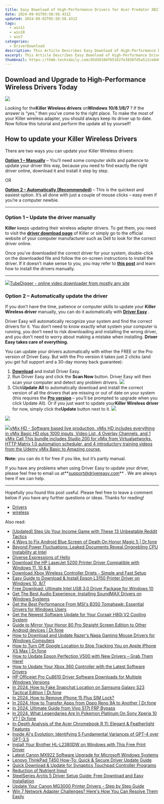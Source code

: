 ```yaml
---
title: Easy Download of High-Performance Drivers for Acer Predator XB271 Ultra HD Monitor
date: 2024-09-01T05:50:58.431Z
updated: 2024-09-02T05:50:58.431Z
tags:
  - win11
  - win10
  - win7
categories:
  - DriverDownload
description: This Article Describes Easy Download of High-Performance Drivers for Acer Predator XB271 Ultra HD Monitor
excerpt: This Article Describes Easy Download of High-Performance Drivers for Acer Predator XB271 Ultra HD Monitor
thumbnail: https://thmb.techidaily.com/d5d5810dfb5162fe3838fd5a512ce840bf5c9c8c52397ab8a1f2ef651a47611e.jpg
---
```


## Download and Upgrade to High-Performance Wireless Drivers Today

![](https://images.drivereasy.com/wp-content/uploads/2019/06/image-436-1024x496.png)

 Looking for the**Killer Wireless drivers** on**Windows** **10/8.1/8/7** ? If the answer is “yes,” then you’ve come to the right place. To make the most of your Killer wireless adapter, you should always keep its driver up to date. Now follow this tutorial and perform the update all by yourself!

## How to update your Killer Wireless Drivers

There are two ways you can update your Killer Wireless drivers:

**[Option 1 – Manually](https://tools.techidaily.com/drivereasy/download/)**  – You’ll need some computer skills and patience to update your driver this way, because you need to find exactly the right driver online, download it and install it step by step.  

 OR  

**[Option 2 – Automatically (Recommended)](https://www.drivereasy.com/knowledge/solved-killer-wireless-drivers-download/#option2) [](https://tools.techidaily.com/drivereasy/download/)**  – This is the quickest and easiest option. It’s all done with just a couple of mouse clicks – easy even if you’re a computer newbie.

---

### Option 1 – Update the driver manually

**Killer** keeps updating their wireless adapter drivers. To get them, you need to visit the **[driver download page](https://support.killernetworking.com/knowledge-base/installing-drivers-using-device-manager/)**  of Killer or simply go to the official website of your computer manufacturer such as Dell to look for the correct driver online.

 Once you’ve downloaded the correct driver for your system, double-click on the downloaded file and follow the on-screen instructions to install the driver. If it doesn’t make sense to you, you may refer to **[this post](https://tools.techidaily.com/drivereasy/download/)**  and learn how to install the drivers manually.

---

<!-- affiliate ads begin -->
<a href="https://secure.2checkout.com/order/checkout.php?PRODS=4572700&QTY=1&AFFILIATE=108875&CART=1"><img src="	https://www.tubedigger.com/wp-content/uploads/2020/08/tubedigger-software-new.png" border="0">TubeDigger - online video downloader from mostly any site</a>
<!-- affiliate ads end -->
### Option 2 – Automatically update the driver

 If you don’t have the time, patience or computer skills to update your **Killer Wireless driver** manually, you can do it automatically with **[Driver Easy](https://tools.techidaily.com/drivereasy/download/)**  .

 Driver Easy will automatically recognize your system and find the correct drivers for it. You don’t need to know exactly what system your computer is running, you don’t need to risk downloading and installing the wrong driver, and you don’t need to worry about making a mistake when installing. **Driver Easy takes care of everything.**

 You can update your drivers automatically with either the FREE or the Pro version of Driver Easy. But with the Pro version it takes just 2 clicks (and you get full support and a 30-day money back guarantee):

1. **[Download](https://tools.techidaily.com/drivereasy/download/)**  and install Driver Easy.
2. Run Driver Easy and click the **Scan Now** button. Driver Easy will then scan your computer and detect any problem drivers. ![](https://images.drivereasy.com/wp-content/uploads/2019/06/image-420.png)
3. Click**Update All** to automatically download and install the correct version of all the drivers that are missing or out of date on your system (this requires the **[Pro version](https://tools.techidaily.com/drivereasy/download/)**  – you’ll be prompted to upgrade when you click Update All). Or if you just want to update your**Killer Wireless driver** for now, simply click the**Update**  button next to it. ![](https://images.drivereasy.com/wp-content/uploads/2019/06/image-418.png)
<!-- affiliate ads begin -->
<a href="https://store.absolute.com/order/checkout.php?PRODS=4601998&QTY=1&AFFILIATE=108875&CART=1"><img src="https://secure.avangate.com/images/merchant/ef70e26a0b5da778eda3f48014d087cd/728x90_larger-shield.jpg" border="0"></a>
<!-- affiliate ads end -->

<!-- affiliate ads begin -->
<a href="https://secure.2checkout.com/order/checkout.php?PRODS=4718730&QTY=1&AFFILIATE=108875&CART=1"> <img src="https://secure.avangate.com/images/merchant/ce9a6fb2becc2d235e62b125e9260102/products/copy_vMixCallScreenshot1-large.jpg" border="0">vMix HD - Software based live production. vMix HD includes everything in vMix Basic HD plus 1000 inputs, Video List, 4 Overlay Channels, and 1 vMix Call 
This bundle includes Studio 200 for vMix from Virtualsetworks, HTTP Matrix 1.0 automation scheduler, and 4 introductory training videos from the Udemy vMix Basic to Amazing course. </a>
<!-- affiliate ads end -->
**Note:** you can do it for free if you like, but it’s partly manual.

 If you have any problems when using Driver Easy to update your driver, please feel free to email us at**<support@drivereasy.com>** . We are always here if we can help.

---

 Hopefully you found this post useful. Please feel free to leave a comment below if you have any further questions or ideas. Thanks for reading!

* [Drivers](https://tools.techidaily.com/drivereasy/download/)
* [wireless](https://tools.techidaily.com/drivereasy/download/)

<ins class="adsbygoogle"
     style="display:block"
     data-ad-format="autorelaxed"
     data-ad-client="ca-pub-7571918770474297"
     data-ad-slot="1223367746"></ins>



<ins class="adsbygoogle"
     style="display:block"
     data-ad-client="ca-pub-7571918770474297"
     data-ad-slot="8358498916"
     data-ad-format="auto"
     data-full-width-responsive="true"></ins>

<span class="atpl-alsoreadstyle">Also read:</span>
<div><ul>
<li><a href="https://extra-approaches.techidaily.com/updated-step-up-your-income-game-with-these-13-unbeatable-reddit-tactics/"><u>[Updated] Step Up Your Income Game with These 13 Unbeatable Reddit Tactics</u></a></li>
<li><a href="https://howto.techidaily.com/4-ways-to-fix-android-blue-screen-of-death-on-honor-magic-5-drfone-by-drfone-fix-android-problems-fix-android-problems/"><u>4 Ways to Fix Android Blue Screen of Death On Honor Magic 5 | Dr.fone</u></a></li>
<li><a href="https://hardware-updates.techidaily.com/beyond-power-fluctuations-leaked-documents-reveal-ongoebling-cpu-instability-at-intel/"><u>Beyond Power Fluctuations: Leaked Documents Reveal Ongoebling CPU Instability at Intel</u></a></li>
<li><a href="https://mondly-stories.techidaily.com/diverse-expressions-of-hello/"><u>Diverse Expressions of Hello</u></a></li>
<li><a href="https://hardware-updates.techidaily.com/download-the-hp-laserjet-5200-printer-driver-compatible-with-windows-11-10-and-8/"><u>Download the HP LaserJet 5200 Printer Driver Compatible with Windows 11, 10 & 8</u></a></li>
<li><a href="https://hardware-updates.techidaily.com/download-xbox-wireless-controller-driets-simple-and-fast-setup/"><u>Download Xbox Wireless Controller Driets - Simple and Fast Setup</u></a></li>
<li><a href="https://hardware-updates.techidaily.com/easy-guide-to-download-and-install-epson-l3150-printer-driver-on-windows-10-87/"><u>Easy Guide to Download & Install Epson L3150 Printer Driver on Windows 10, 8/7</u></a></li>
<li><a href="https://hardware-updates.techidaily.com/free-download-ultimate-intel-usb-30-driver-package-for-windows-10/"><u>Free Download: Ultimate Intel USB 3.0 Driver Package for Windows 10</u></a></li>
<li><a href="https://hardware-updates.techidaily.com/get-the-best-audio-experience-installing-soundmax-drivers-on-windows-systems/"><u>Get The Best Audio Experience: Installing SoundMAX Drivers on Windows Systems</u></a></li>
<li><a href="https://hardware-updates.techidaily.com/get-the-best-performance-from-msis-b350-tomahawk-essential-drivers-for-windows-users/"><u>Get the Best Performance From MSI's B350 Tomahawk: Essential Drivers for Windows Users</u></a></li>
<li><a href="https://hardware-updates.techidaily.com/get-the-newest-software-update-for-your-corsair-h80i-v2-cooling-system/"><u>Get the Newest Software Update for Your Corsair H80i V2 Cooling System</u></a></li>
<li><a href="https://screen-mirror.techidaily.com/guide-to-mirror-your-honor-80-pro-straight-screen-edition-to-other-android-devices-drfone-by-drfone-android/"><u>Guide to Mirror Your Honor 80 Pro Straight Screen Edition to Other Android devices | Dr.fone</u></a></li>
<li><a href="https://hardware-updates.techidaily.com/how-to-download-and-update-razers-naga-gaming-mouse-drivers-for-windows-computers/"><u>How to Download and Update Razer's Naga Gaming Mouse Drivers for Windows Computers</u></a></li>
<li><a href="https://ios-location-track.techidaily.com/how-to-turn-off-google-location-to-stop-tracking-you-on-apple-iphone-xs-max-drfone-by-drfone-virtual-ios/"><u>How to Turn Off Google Location to Stop Tracking You on Apple iPhone XS Max | Dr.fone</u></a></li>
<li><a href="https://hardware-updates.techidaily.com/how-to-update-epson-perfection-v500-with-new-drivers-grab-them-here/"><u>How to Update Epson Perfection V500 with New Drivers – Grab Them Here!</u></a></li>
<li><a href="https://hardware-updates.techidaily.com/how-to-update-your-xbox-360-controller-with-the-latest-software-drivers/"><u>How to Update Your Xbox 360 Controller with the Latest Software Drivers</u></a></li>
<li><a href="https://hardware-updates.techidaily.com/hp-officejet-pro-cu8610-driver-software-downloads-for-multiple-windows-versions/"><u>HP Officejet Pro Cu8610 Driver Software Downloads for Multiple Windows Versions</u></a></li>
<li><a href="https://location-social.techidaily.com/in-2024-how-to-fake-snapchat-location-on-samsung-galaxy-s23-tactical-edition-drfone-by-drfone-virtual-android/"><u>In 2024, How to Fake Snapchat Location on Samsung Galaxy S23 Tactical Edition | Dr.fone</u></a></li>
<li><a href="https://sim-unlock.techidaily.com/in-2024-how-to-remove-iphone-15-plus-sim-lock-by-drfone-ios/"><u>In 2024, How to Remove iPhone 15 Plus SIM Lock?</u></a></li>
<li><a href="https://android-transfer.techidaily.com/in-2024-how-to-transfer-apps-from-oppo-reno-9a-to-another-drfone-by-drfone-transfer-from-android-transfer-from-android/"><u>In 2024, How to Transfer Apps from Oppo Reno 9A to Another | Dr.fone</u></a></li>
<li><a href="https://bypass-frp.techidaily.com/in-2024-ultimate-guide-from-vivo-s17t-frp-bypass-by-drfone-android/"><u>In 2024, Ultimate Guide from Vivo S17t FRP Bypass</u></a></li>
<li><a href="https://android-pokemon-go.techidaily.com/in-2024-what-legendaries-are-in-pokemon-platinum-on-sony-xperia-10-v-drfone-by-drfone-virtual-android/"><u>In 2024, What Legendaries Are In Pokemon Platinum On Sony Xperia 10 V? | Dr.fone</u></a></li>
<li><a href="https://buynow-info.techidaily.com/in-depth-analysis-of-the-acer-chromebook-r-11-elegant-and-featherlight-features/"><u>In-Depth Analysis of the Acer Chromebook R 11: Elegant & Featherlight Features</u></a></li>
<li><a href="https://tech-hub.techidaily.com/inside-ais-evolution-identifying-5-fundamental-variances-of-gpt-4-over-gpt-35/"><u>Inside AI's Evolution: Identifying 5 Fundamental Variances of GPT-4 over GPT-3.5</u></a></li>
<li><a href="https://hardware-updates.techidaily.com/install-your-brother-hl-l2380dw-on-windows-with-this-free-print-driver/"><u>Install Your Brother HL-L2380DW on Windows with This Free Print Driver</u></a></li>
<li><a href="https://hardware-updates.techidaily.com/latest-canon-mx922-software-upgrade-for-microsoft-windows-systems/"><u>Latest Canon MX922 Software Upgrade for Microsoft Windows Systems</u></a></li>
<li><a href="https://hardware-updates.techidaily.com/lenovo-thinkpad-t450-how-to-quick-and-secure-driver-update-guide/"><u>Lenovo ThinkPad T450 How-To: Quick & Secure Driver Update Guide</u></a></li>
<li><a href="https://hardware-updates.techidaily.com/quick-download-and-update-for-synaptics-touchpad-controller-programs/"><u>Quick Download & Update for Synaptics Touchpad Controller Programs</u></a></li>
<li><a href="https://hardware-updates.techidaily.com/reduction-of-nutrient-input/"><u>Reduction of Nutrient Input</u></a></li>
<li><a href="https://hardware-updates.techidaily.com/steelseries-arctis-5-driver-setup-guide-free-download-and-easy-installation/"><u>SteelSeries Arctis 5 Driver Setup Guide: Free Download and Easy Installation</u></a></li>
<li><a href="https://hardware-updates.techidaily.com/update-your-canon-mg3000-printer-drivers-step-by-step-guide/"><u>Update Your Canon MG3000 Printer Drivers - Step by Step Guide</u></a></li>
<li><a href="https://hardware-updates.techidaily.com/1722961553338-win-7-network-adapter-challenges-heres-how-you-can-resolve-them-easily/"><u>Win 7 Network Adapter Challenges? Here's How You Can Resolve Them Easily</u></a></li>
</ul></div>
